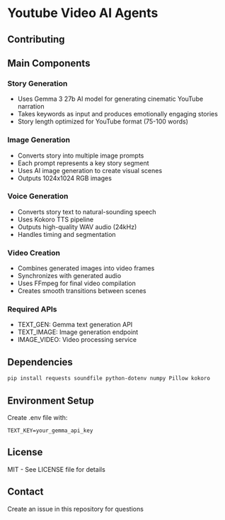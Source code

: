 # Youtube Video AI Agents


## Contributing
## Main Components

### Story Generation
- Uses Gemma 3 27b AI model for generating cinematic YouTube narration
- Takes keywords as input and produces emotionally engaging stories
- Story length optimized for YouTube format (75-100 words)

### Image Generation
- Converts story into multiple image prompts
- Each prompt represents a key story segment
- Uses AI image generation to create visual scenes
- Outputs 1024x1024 RGB images

### Voice Generation 
- Converts story text to natural-sounding speech
- Uses Kokoro TTS pipeline
- Outputs high-quality WAV audio (24kHz)
- Handles timing and segmentation

### Video Creation
- Combines generated images into video frames
- Synchronizes with generated audio
- Uses FFmpeg for final video compilation
- Creates smooth transitions between scenes

### Required APIs
- TEXT_GEN: Gemma text generation API
- TEXT_IMAGE: Image generation endpoint 
- IMAGE_VIDEO: Video processing service

## Dependencies
```bash
pip install requests soundfile python-dotenv numpy Pillow kokoro
```

## Environment Setup
Create .env file with:
```
TEXT_KEY=your_gemma_api_key
```

## License
MIT - See LICENSE file for details

## Contact
Create an issue in this repository for questions